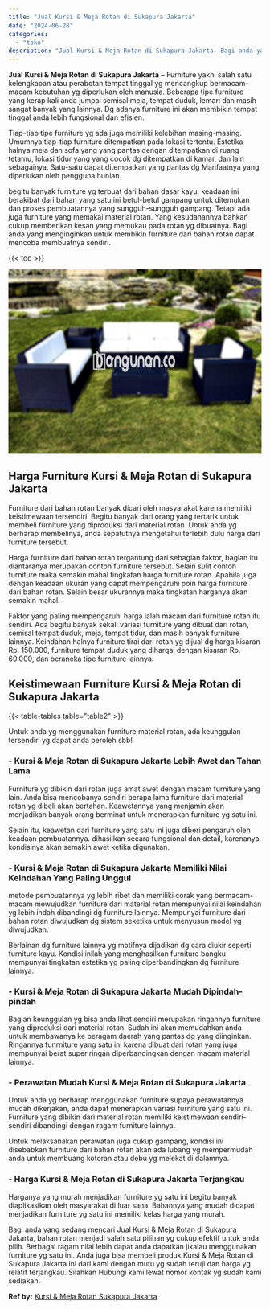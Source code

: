 ```yaml
---
title: "Jual Kursi & Meja Rotan di Sukapura Jakarta"
date: "2024-06-28"
categories: 
  - "toko"
description: "Jual Kursi & Meja Rotan di Sukapura Jakarta. Bagi anda yang sedang mencari Jual Kursi & Meja Rotan di Sukapura Jakarta, bahan rotan menjadi salah satu piliha..."
---
```


**Jual Kursi & Meja Rotan di Sukapura Jakarta** – Furniture yakni salah satu kelengkapan atau perabotan tempat tinggal yg mencangkup bermacam-macam kebutuhan yg diperlukan oleh manusia. Beberapa tipe furniture yang kerap kali anda jumpai semisal meja, tempat duduk, lemari dan masih sangat banyak yang lainnya. Dg adanya furniture ini akan membikin tempat tinggal anda lebih fungsional dan efisien.

Tiap-tiap tipe furniture yg ada juga memiliki kelebihan masing-masing. Umumnya tiap-tiap furniture ditempatkan pada lokasi tertentu. Estetika halnya meja dan sofa yang yang pantas dengan ditempatkan di ruang tetamu, lokasi tidur yang yang cocok dg ditempatkan di kamar, dan lain sebagainya. Satu-satu dapat ditempatkan yang pantas dg Manfaatnya yang diperlukan oleh pengguna hunian.

begitu banyak furniture yg terbuat dari bahan dasar kayu, keadaan ini berakibat dari bahan yang satu ini betul-betul gampang untuk ditemukan dan proses pembuatannya yang sungguh-sungguh gampang. Tetapi ada juga furniture yang memakai material rotan. Yang kesudahannya bahkan cukup memberikan kesan yang memukau pada rotan yg dibuatnya. Bagi anda yang menginginkan untuk membikin furniture dari bahan rotan dapat mencoba membuatnya sendiri.

{{< toc >}}

![Jual Kursi & Meja Rotan di Sukapura Jakarta](/images/kursi-meja-rotan-murah47.png)

## Harga Furniture Kursi & Meja Rotan di Sukapura Jakarta

Furniture dari bahan rotan banyak dicari oleh masyarakat karena memiliki keistimewaan tersendiri. Begitu banyak dari orang yang tertarik untuk membeli furniture yang diproduksi dari material rotan. Untuk anda yg berharap membelinya, anda sepatutnya mengetahui terlebih dulu harga dari furniture tersebut.

Harga furniture dari bahan rotan tergantung dari sebagian faktor, bagian itu diantaranya merupakan contoh furniture tersebut. Selain sulit contoh furniture maka semakin mahal tingkatan harga furniture rotan. Apabila juga dengan keadaan ukuran yang dapat mempengaruhi poin harga furniture dari bahan rotan. Selain besar ukurannya maka tingkatan harganya akan semakin mahal.

Faktor yang paling mempengaruhi harga ialah macam dari furniture rotan itu sendiri. Ada begitu banyak sekali variasi furniture yang dibuat dari rotan, semisal tempat duduk, meja, tempat tidur, dan masih banyak furniture lainnya. Keindahan halnya furniture tirai dari rotan yg dijual dg harga kisaran Rp. 150.000, furniture tempat duduk yang dihargai dengan kisaran Rp. 60.000, dan beraneka tipe furniture lainnya.

## Keistimewaan Furniture Kursi & Meja Rotan di Sukapura Jakarta

{{< table-tables table="table2" >}}

Untuk anda yg menggunakan furniture material rotan, ada keunggulan tersendiri yg dapat anda peroleh sbb!

### \- Kursi & Meja Rotan di Sukapura Jakarta Lebih Awet dan Tahan Lama

Furniture yg dibikin dari rotan juga amat awet dengan macam furniture yang lain. Anda bisa mencobanya sendiri berapa lama furniture dari material rotan yg dibeli akan bertahan. Keawetannya yang menjamin akan menjadikan banyak orang berminat untuk menerapkan furniture yg satu ini.

Selain itu, keawetan dari furniture yang satu ini juga diberi pengaruh oleh keadaan pembuatannya. dihasilkan secara fungsional dan detail, karenanya kondisinya akan semakin awet ketika digunakan.

### \- Kursi & Meja Rotan di Sukapura Jakarta Memiliki Nilai Keindahan Yang Paling Unggul

metode pembuatannya yg lebih ribet dan memiliki corak yang bermacam-macam mewujudkan furniture dari material rotan mempunyai nilai keindahan yg lebih indah dibandingi dg furniture lainnya. Mempunyai furniture dari bahan rotan diwujudkan dg sistem seketika untuk menyusun model yg diwujudkan.

Berlainan dg furniture lainnya yg motifnya dijadikan dg cara diukir seperti furniture kayu. Kondisi inilah yang menghasilkan furniture bangku mempunyai tingkatan estetika yg paling diperbandingkan dg furniture lainnya.

### \- Kursi & Meja Rotan di Sukapura Jakarta Mudah Dipindah-pindah

Bagian keunggulan yg bisa anda lihat sendiri merupakan ringannya furniture yang diproduksi dari material rotan. Sudah ini akan memudahkan anda untuk membawanya ke beragam daerah yang pantas dg yang diinginkan. Ringannya funrniture yang satu ini karena dibuat dari rotan yang juga mempunyai berat super ringan diperbandingkan dengan macam material lainnya.

### \- Perawatan Mudah Kursi & Meja Rotan di Sukapura Jakarta

Untuk anda yg berharap menggunakan furniture supaya perawatannya mudah dikerjakan, anda dapat menerapkan variasi furniture yang satu ini. Furniture yang dibikin dari material rotan memiliki keistimewaan sendiri-sendiri dibandingi dengan ragam furniture lainnya.

Untuk melaksanakan perawatan juga cukup gampang, kondisi ini disebabkan furniture dari bahan rotan akan ada lubang yg mempermudah anda untuk membuang kotoran atau debu yg melekat di dalamnya.

### \- Harga Kursi & Meja Rotan di Sukapura Jakarta Terjangkau

Harganya yang murah menjadikan furniture yg satu ini begitu banyak diaplikasikan oleh masyarakat di luar sana. Bahannya yang mudah didapat menjadikan furniture yg satu ini memiliki kelas harga yang murah.

Bagi anda yang sedang mencari Jual Kursi & Meja Rotan di Sukapura Jakarta, bahan rotan menjadi salah satu pilihan yg cukup efektif untuk anda pilih. Berbagai ragam nilai lebih dapat anda dapatkan jikalau menggunakan furniture yg satu ini. Anda juga bisa membeli produk Kursi & Meja Rotan di Sukapura Jakarta ini dari kami dengan mutu yg sudah teruji dan harga yg relatif terjangkau. Silahkan Hubungi kami lewat nomor kontak yg sudah kami sediakan.

**Ref by:** [Kursi & Meja Rotan Sukapura Jakarta](https://id.wikipedia.org/wiki/Kursi)
